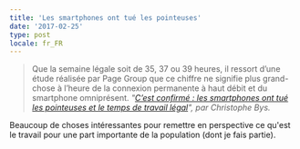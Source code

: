 ```yaml
---
title: 'Les smartphones ont tué les pointeuses'
date: '2017-02-25'
type: post
locale: fr_FR
---
```


> Que la semaine légale soit de 35, 37 ou 39 heures, il ressort d’une étude réalisée par Page Group que ce chiffre ne signifie plus grand-chose à l’heure de la connexion permanente à haut débit et du smartphone omniprésent.
> <cite>"[C’est confirmé : les smartphones ont tué les pointeuses et le temps de travail légal](http://www.usine-digitale.fr/article/c-est-confirme-les-smartphones-ont-tue-les-pointeuses-et-le-temps-de-travail-legal.N504174)", par Christophe Bys.</cite>

Beaucoup de choses intéressantes pour remettre en perspective ce qu'est le travail pour une part importante de la population (dont je fais partie).